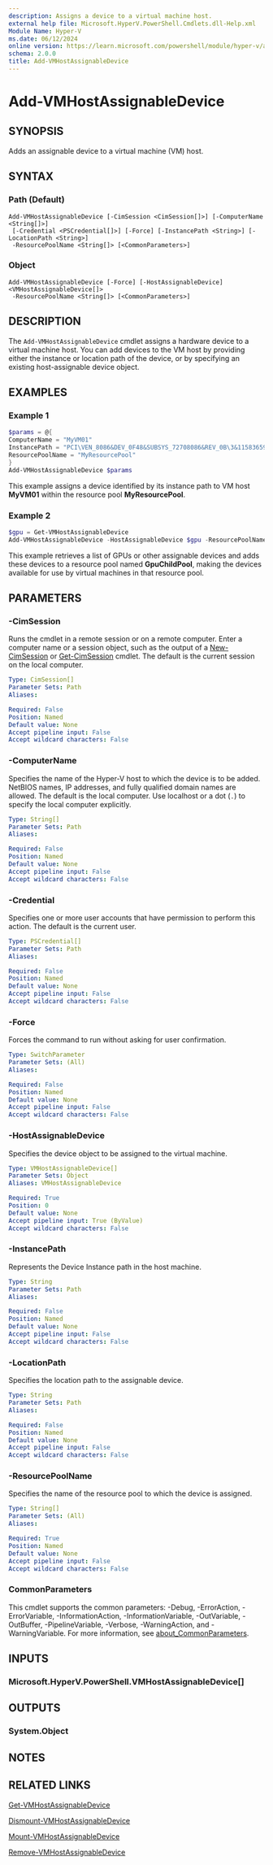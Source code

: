 ```yaml
---
description: Assigns a device to a virtual machine host.
external help file: Microsoft.HyperV.PowerShell.Cmdlets.dll-Help.xml
Module Name: Hyper-V
ms.date: 06/12/2024
online version: https://learn.microsoft.com/powershell/module/hyper-v/add-vmhostassignabledevice?view=windowsserver2025-ps&wt.mc_id=ps-gethelp
schema: 2.0.0
title: Add-VMHostAssignableDevice
---
```


# Add-VMHostAssignableDevice

## SYNOPSIS
Adds an assignable device to a virtual machine (VM) host.

## SYNTAX

### Path (Default)

```
Add-VMHostAssignableDevice [-CimSession <CimSession[]>] [-ComputerName <String[]>]
 [-Credential <PSCredential[]>] [-Force] [-InstancePath <String>] [-LocationPath <String>]
 -ResourcePoolName <String[]> [<CommonParameters>]
```

### Object

```
Add-VMHostAssignableDevice [-Force] [-HostAssignableDevice] <VMHostAssignableDevice[]>
 -ResourcePoolName <String[]> [<CommonParameters>]
```

## DESCRIPTION

The `Add-VMHostAssignableDevice` cmdlet assigns a hardware device to a virtual machine host. You
can add devices to the VM host by providing either the instance or location path of the device, or
by specifying an existing host-assignable device object.

## EXAMPLES

### Example 1

```powershell
$params = @{
ComputerName = "MyVM01"
InstancePath = "PCI\VEN_8086&DEV_0F48&SUBSYS_72708086&REV_0B\3&11583659&0&D8"
ResourcePoolName = "MyResourcePool"
}
Add-VMHostAssignableDevice $params
```

This example assigns a device identified by its instance path to VM host **MyVM01** within the
resource pool **MyResourcePool**.

### Example 2

```powershell
$gpu = Get-VMHostAssignableDevice
Add-VMHostAssignableDevice -HostAssignableDevice $gpu -ResourcePoolName "GpuChildPool"
```

This example retrieves a list of GPUs or other assignable devices and adds these devices to a
resource pool named **GpuChildPool**, making the devices available for use by virtual machines in
that resource pool.

## PARAMETERS

### -CimSession

Runs the cmdlet in a remote session or on a remote computer. Enter a computer name or a session
object, such as the output of a [New-CimSession](/powershell/module/cimcmdlets/new-cimsession)
or [Get-CimSession](/powershell/module/cimcmdlets/get-cimsession) cmdlet. The default is the
current session on the local computer.

```yaml
Type: CimSession[]
Parameter Sets: Path
Aliases:

Required: False
Position: Named
Default value: None
Accept pipeline input: False
Accept wildcard characters: False
```

### -ComputerName

Specifies the name of the Hyper-V host to which the device is to be added. NetBIOS names, IP
addresses, and fully qualified domain names are allowed. The default is the local computer. Use
localhost or a dot (`.`) to specify the local computer explicitly.

```yaml
Type: String[]
Parameter Sets: Path
Aliases:

Required: False
Position: Named
Default value: None
Accept pipeline input: False
Accept wildcard characters: False
```

### -Credential

Specifies one or more user accounts that have permission to perform this action. The default is the
current user.

```yaml
Type: PSCredential[]
Parameter Sets: Path
Aliases:

Required: False
Position: Named
Default value: None
Accept pipeline input: False
Accept wildcard characters: False
```

### -Force

Forces the command to run without asking for user confirmation.

```yaml
Type: SwitchParameter
Parameter Sets: (All)
Aliases:

Required: False
Position: Named
Default value: None
Accept pipeline input: False
Accept wildcard characters: False
```

### -HostAssignableDevice

Specifies the device object to be assigned to the virtual machine.

```yaml
Type: VMHostAssignableDevice[]
Parameter Sets: Object
Aliases: VMHostAssignableDevice

Required: True
Position: 0
Default value: None
Accept pipeline input: True (ByValue)
Accept wildcard characters: False
```

### -InstancePath

Represents the Device Instance path in the host machine.

```yaml
Type: String
Parameter Sets: Path
Aliases:

Required: False
Position: Named
Default value: None
Accept pipeline input: False
Accept wildcard characters: False
```

### -LocationPath

Specifies the location path to the assignable device.

```yaml
Type: String
Parameter Sets: Path
Aliases:

Required: False
Position: Named
Default value: None
Accept pipeline input: False
Accept wildcard characters: False
```

### -ResourcePoolName

Specifies the name of the resource pool to which the device is assigned.

```yaml
Type: String[]
Parameter Sets: (All)
Aliases:

Required: True
Position: Named
Default value: None
Accept pipeline input: False
Accept wildcard characters: False
```

### CommonParameters

This cmdlet supports the common parameters: -Debug, -ErrorAction, -ErrorVariable,
-InformationAction, -InformationVariable, -OutVariable, -OutBuffer, -PipelineVariable, -Verbose,
-WarningAction, and -WarningVariable. For more information, see
[about_CommonParameters](/powershell/module/microsoft.powershell.core/about/about_commonparameters).

## INPUTS

### Microsoft.HyperV.PowerShell.VMHostAssignableDevice[]

## OUTPUTS

### System.Object

## NOTES

## RELATED LINKS

[Get-VMHostAssignableDevice](get-vmhostassignabledevice.md)

[Dismount-VMHostAssignableDevice](dismount-vmhostassignabledevice.md)

[Mount-VMHostAssignableDevice](mount-vmhostassignabledevice.md)

[Remove-VMHostAssignableDevice](remove-vmhostassignabledevice.md)
